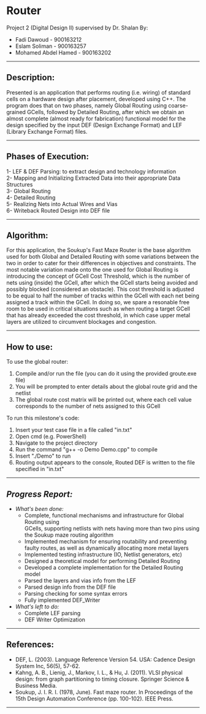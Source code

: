 # Router
Project 2 (Digital Design II) supervised by Dr. Shalan
By:
- Fadi Dawoud - 900163212
- Eslam Soliman - 900163257
- Mohamed Abdel Hamed - 900163202
***********************************************************************************************
**Description:**
------------------
Presented is an application that performs routing (i.e. wiring) of standard cells 
on a hardware design after placement, developed using C++. The program does that 
on two phases, namely Global Routing using coarse-grained GCells, followed by 
Detailed Routing, after which we obtain an almost complete (almost ready for fabrication) 
functional model for the design specified by the input DEF (Design Exchange Format) 
and LEF (Library Exchange Format) files. 
***********************************************************************************************
**Phases of Execution:**
-------------------------
1- LEF & DEF Parsing: to extract design and technology information    
2- Mapping and Initializing Extracted Data into their appropriate Data Structures    
3- Global Routing    
4- Detailed Routing    
5- Realizing Nets into Actual Wires and Vias        
6- Writeback Routed Design into DEF file    
***********************************************************************************************
**Algorithm:**
---------------
For this application, the Soukup's Fast Maze Router is the base algorithm used for both 
Global and Detailed Routing with some variations between the two in order to cater for 
their differences in objectives and constraints. The most notable variation made onto 
the one used for Global Routing is introducing the concept of GCell Cost Threshold, which
is the number of nets using (inside) the GCell, after which the GCell starts being avoided
and possibly blocked (considered an obstacle). This cost threshold is adjusted to be equal 
to half the number of tracks within the GCell with each net being assigned a track within the 
GCell. In doing so, we spare a resonable free room to be used in critical situations such as 
when routing a target GCell that has already exceeded the cost threshold, in which case upper 
metal layers are utilized to circumvent blockages and congestion. 
***********************************************************************************************
**How to use:**
----------------
To use the global router:
1. Compile and/or run the file (you can do it using the provided groute.exe file)
2. You will be prompted to enter details about the global route grid and the netlist
3. The global route cost matrix will be printed out, where each cell value corresponds to the number of nets assigned to this GCell

To run this milestone's code:
1. Insert your test case file in a file called "in.txt"
2. Open cmd (e.g. PowerShell)
3. Navigate to the project directory 
4. Run the command "g++ -o Demo Demo.cpp" to compile
5. Insert "./Demo" to run
6. Routing output appears to the console, Routed DEF is written to the file specified in "in.txt" 
***********************************************************************************************
***Progress Report:***
---------------------
* *What's been done:*
    - Complete, functional mechanisms and infrastructure for Global Routing using    
    GCells, supporting netlists with nets having more than two pins using the Soukup maze routing algorithm    
    - Implemented mechanism for ensuring routability and preventing faulty routes, as well as dynamically allocating more metal layers    
    - Implemented testing infrastructure (IO, Netlist generators, etc)    
    - Designed a theoretical model for performing Detailed Routing  
    - Developed a complete implementation for the Detailed Routing model       
	- Parsed the layers and vias info from the LEF    
	- Parsed design info from the DEF file     
	- Parsing checking for some syntax errors   
    - Fully implemented DEF_Writer 
* *What's left to do:*    
    - Complete LEF parsing    
    - DEF Writer Optimization     
***********************************************************************************************
**References:**
---------------
- DEF, L. (2003). Language Reference Version 54. USA: Cadence Design System Inc, 56(5), 57-62.
- Kahng, A. B., Lienig, J., Markov, I. L., & Hu, J. (2011). VLSI physical design: from graph 
  partitioning to timing closure. Springer Science & Business Media.
- Soukup, J. I. R. I. (1978, June). Fast maze router. In Proceedings of the 15th Design Automation 
  Conference (pp. 100-102). IEEE Press.
***********************************************************************************************
